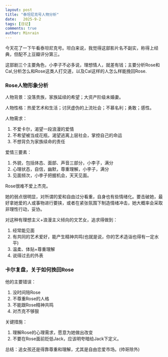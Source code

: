 ```yaml
---
layout: post
title: "泰坦尼克号人物分析"
date:   2025-9-2
tags: [日记]
comments: true
author: Minrain
---
```

今天花了一下午看泰坦尼克号。坦白来说，我觉得这部影片名不副实，称得上经典，但配不上豆瓣评分第三。

这部剧三个主要角色，小李子不必多说，理想情人，就差有钱；主要分析Rose和Cal,分析怎么和Rose这类人打交道，以及Cal这样的人怎么样能挽回Rose.
### Rose人物形象分析
人物背景：没落贵族，家族延续的希望；大资产阶级未婚妻。

人物性格：热爱艺术和生活；讨厌虚伪的上流社会；不慕名利；勇敢；感性。

人物需求：
1. 不爱卡尔，渴望一段浪漫的爱情
2. 不希望被当成花瓶，渴望逃离上层社会，掌控自己的命运
3. 不想背负为家族续命的责任

爱情三要素：
1. 外貌，包括体态、面部、声音三部分，小李子，满分
2. 心理状态，自信，幽默，尊重理解，小李子，满分
3. 见面频次，小李子把握机会，天天见面。

Rose很难不爱上杰克。

她的弱点很明显，对所谓的爱和自由过分看重，自身也有些情绪化。要击破她，最好拿她爱的人或事物进行要挟，或者在紧张氛围下制造情绪冲击，她大概率会采取非理性行动，妥协。

对这种有理想主义+浪漫主义倾向的文艺女，追求得做到：
1. 经常能见面
2. 有共同的艺术爱好，能产生精神共鸣(也就是说，你的艺术造诣也得有一定水平)
3. 温柔、体贴+尊重理解
4. 说得过去的外表
### 卡尔复盘，关于如何挽回Rose
他的主要错误：
1. 没时间陪Rose
2. 不尊重Rose的人格
3. 不能跟Rose精神共鸣
4. 对杰克不够狠

关键措施：
1. 理解Rose的心理需求，愿意为她做出改变
2. 不要在Rose面前贬低Jack，应该明夸暗给Jack下定义。

总结：追女孩还是得靠尊重和理解，尤其是自由恋爱市场。(帅哥除外)